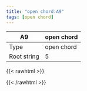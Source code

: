 ```yaml
---
title: "open chord:A9"
tags: [open chord]
---
```


|A9|open chord|
|---|---|
|Type|open chord|
|Root string|5|
{{< rawhtml >}}
<div class="container"></div>
<script>
const selector = '#container';
const chord = new ChordBox(selector);
chord.draw((new String("X02000")));
</script>
{{< /rawhtml >}}
